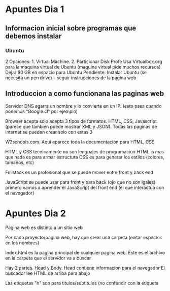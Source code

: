 # Apuntes Dia 1

## Informacion inicial sobre programas que debemos instalar
### Ubuntu
2 Opciones: 1. Virtual Machine. 2. Particionar Disk
Profe Usa Virtualbox.org para la maquina virtual de Ubuntu (maquina virtual pide muchos recursos)
Dejar 80 GB en espacio para Ubuntu
Pendiente: Instalar Ubuntu (se necesita un pen drive) – seguir instrucciones de la pagina web

## Introduccion a como funcionana las paginas web

Servidor DNS agarra un nombre y lo convierte en un IP. (esto pasa cuando ponemos “Google.cl” por ejemplo)

Browser acepta solo acepta 3 tipos de formatos. HTML, CSS, Javascript (parece que también puede mostrar XML y JSON). Todas las paginas de internet se pueden crear solo con estas 3

W3schools.com. Aquí aparece toda la documentación para HTML, CSS

HTML y CSS tecnicamente no son lenguajes de programacion
HTML is mas que nada es para armar estructura
CSS es para generar los estilos (colores, tamaños, etc)

Fullstack es un profesional que se puede mover entre front y back end

JavaScript se puede usar para front y para back (ojo que no son igales)
primero vamos a aprender el JavaScript del front end (el que interactua con el navegador)


# Apuntes Dia 2
Pagina web es distinto a un sitio web

Por cada proyecto/pagina web, hay que crear una carpeta (evitar espacios en los nombres)

Index.html es la pagina principal de cualquier pagina web. Este es el archivo en la carpeta que el servidor va a buscar

Hay 2 partes. Head y Body.
Head contiene informacion para el navegador
El buscador lee HTML de arriba para abajo

Las etiquetas "h" son para titulos/subtitulos (no confundir con la etiqueta <title> del body)

No debe haber mas de una etiqueta por pagina. Mientras que h2+ pueden haber mas

Para separar secciones de la pagina web, vamos a usar etiquetas
Ademas de apertura y cierre, las etiquetas pueden contener atributos
Los atributos se ponen dentro de la etiqueta de apertura
el atributo style para las etiquetas "h" se puede hacer:
-darle color

Lorem Ipsum es una manera de poner texto aleatorio para ver como queda algo

Cuando ponemos imagenes, tambien podemos ponerle un texto que se muestre en caso de que no funcione la formatos

la etiqueta img es para añadir imagenes
-atributo 'src=""' crea una imagen basada en una ruta de internet (Esta etiqueta no tiene cierre, solo tiene apertura)
-para usar una imagen que este en el computador hay que hacer una carpeta que se llama assets

Por convencion los nombres de archivos van con minuscula y sin espacios

para usar rutas relativas (en vez de absolutas)
-hay que empezar con "./"
-"../" le dice al buscador que se salga a la carpeta anterior y que busque desde ahi


Para trabajar en el body, tenemos 2 tipos de lista
-Unordered list <ul> (Pone bullets)
-Ordered list <ol> (Pone numeros en vez de bullets)

Ahora para trabajar con links se usa <a>
para hacer que un link se abra en unanueva pestaña (y te dirija a esa pestaña) se usa el atributo "target"
Para hacer que una imagen te lleve a un link. hay que ponerle el archivo de la imagen en vez de texto a <a>

Para hacer divisiones en la pagina podemos usar las etiquetas <div>
<div> es un divisor que ocupa toda la linea (todo el ancho de la pagina), entonces el siguiente elemento va a aparecer abajo

la etiqueta <figure> sirve para crear secciones pero para imagenes  (hace lo mismo que <div> pero esto ayuda a especificar que describe que estamos trabajando con una foto)

la etiqueta <nav> se usa para especificar que la separacion es para la navigation bar (funciona igual que <div> pero especifica que es para la barra de navegacion)

la etiqueta <footer> es similar a <nav> pero para el footer

al final, '<nav>','<section>',<main>,<article>,<figure>,<header>(no confundir con <head>) son lo mismo que <div> solo que son mas especificas y ayudan a leer el codigo

# Apuntes dia 3

HTML define la estructure (el esqueleto), CSS define los estilos de las painas web

CSS se ocupa en base a las etiquetas de html
CSS lo que hace es aplicar estilo a todas etiquetas del mismo nombres
a etiquetas de HTML se le pueden aplicar clases ("class=")
Las clases pueden ser aplicadas a varias etiquetas que son distintas
Una etiqueta puede tener mas de una clases
tambien se puede especificar "id=".
En resumen los 3 selectores JSON
-Por Etiqueta
-Por id
-Por clase
(Estas 3, son atributos de etiquetas en HTML. Por ende, son HTML, no CSS)
(FYI, los atributos pueden ser puestos en cualquier orden)

Dividir (usando divisores) la pagina en secciones es clave

HTML: La etiqueta <hr> traza una linea horizontal
HTML: La etiqueta <br> es un break, sirve para saltarse una linea

antiguamente, antes de las etiquetas semanticas, se usaba <div class="">
En otras palabras, las etiquetas semanticas son como declararles una clase a los <div>

Para aplicar estilos, hay 3 maneras distintas de hacerlo

El atributo "style=;" es una manera de agregar estilo "in line".
"style=;" hay que terminarlo en ';'

tambien se puede usar una etiqueta <style>. Aqui se puede escribir codigo class
La etiqueta <style> no es semantica, si no que define que vamos a escribir codigo CSS

Para colores se puede usar nombres o colores hexadecimales

Se recomienda hacer un archivo aparte con puro CSS (la hoja de estilo) y
guardarlo en la carpeta assets

Hay que decirle al archivo index.html que tiene que linkearse con el archivo style.CSS
como esto es informacion para el navegador, hay que especificarlo en el head

Muchos apuntes escritos en el codigo mismo sobre css

Hay codigo para ene vez de especificar un id, uno vaya eligiendo "niveles" (hijos)
a los cuales va a aplicar algo que queremos hacer.
Hay por ejemplo "first-child","nth-child"

## Modelo de Cajas
la etiqueta <span> es como <p> pero no usa el ancho de la pantalla. Los elementos
que tienen esta propiedad se llaman inline. Otros incluyan <a> (links) y <strong> (bold)
la differencia entre <p> y <span> es que <p> tiene display block y <span> es inline
<b> se puede usar para bold tambien
<em> es para cursiva

Vamos a trabajar con 3 displays:
-inline-block
-inline
-block

Hablo de unidades de medidas (como pixeles y relativas)

Crearse cuenta en codecademy y hacer los cursos de HTML y de CSS

# Apuntes dia 4

## Bootstrap
Responsive se refiere a adaptarse a distintos tipos de tamaño de pantalla
Hay que netender el concepto de frameworks

Hay que guardar archivo bootstrap en la carpeta assets
En general la practica es crear un archivo style.css en la carpeta assets
que sobrescriba el archivo bootstrap para situaciones puntuales (en vez de
de editar el archivo bootstrap)

Archivo javascript hay que cargarlo al final, just antes de que se acabe el <body>
(no se cargan en el head)


Para usar el archivo js, necesitamos la libreria jQuery
Wapalyzer es una extension de chrome que se puede usar para revisar si la pagina esta hecha con bootstrap

Bootstrap grid divide la pagina en 12 columnas

hicimos el tema de las trjetas en la pagina web con bootstrap

#Dia 5
Patron BEM, es para organizar las clases CSS para que no se confundan entre
paginas
